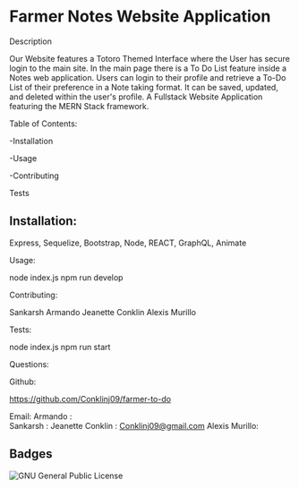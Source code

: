 
# Farmer Notes Website Application

Description

Our Website features  a Totoro Themed Interface where the User has 
secure login to the main site. In the main page there is a To Do List 
feature inside a Notes web application. Users can login to their profile 
and retrieve a To-Do List of their preference in a Note taking format. 
It can be saved, updated, and deleted within the user's profile.
A Fullstack Website Application featuring the MERN Stack framework.

Table of Contents:

-Installation

-Usage

-Contributing

Tests

## Installation:

Express, Sequelize, Bootstrap, Node, REACT, GraphQL, Animate

Usage:

node index.js
npm run develop

Contributing:

Sankarsh
Armando 
Jeanette Conklin
Alexis Murillo

Tests:

node index.js
npm run start

Questions:


Github:

https://github.com/Conklinj09/farmer-to-do

Email:
Armando   :  
Sankarsh   :
Jeanette Conklin : Conklinj09@gmail.com
Alexis Murillo: 


## Badges


![GNU General Public License](https://img.shields.io/badge/GNU-%20License-orange)






